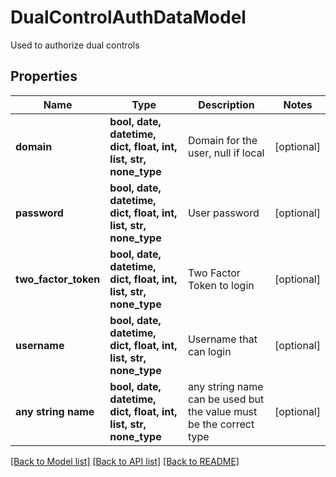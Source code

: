 # DualControlAuthDataModel

Used to authorize dual controls

## Properties
Name | Type | Description | Notes
------------ | ------------- | ------------- | -------------
**domain** | **bool, date, datetime, dict, float, int, list, str, none_type** | Domain for the user, null if local | [optional] 
**password** | **bool, date, datetime, dict, float, int, list, str, none_type** | User password | [optional] 
**two_factor_token** | **bool, date, datetime, dict, float, int, list, str, none_type** | Two Factor Token to login | [optional] 
**username** | **bool, date, datetime, dict, float, int, list, str, none_type** | Username that can login | [optional] 
**any string name** | **bool, date, datetime, dict, float, int, list, str, none_type** | any string name can be used but the value must be the correct type | [optional]

[[Back to Model list]](../README.md#documentation-for-models) [[Back to API list]](../README.md#documentation-for-api-endpoints) [[Back to README]](../README.md)


